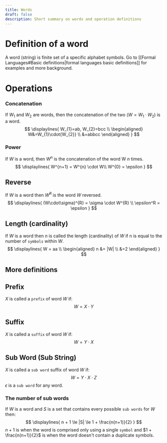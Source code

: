 ```yaml
---
title: Words
draft: false
description: Short summary on words and operation definitions
---
```

# Definition of a word
A word (string) is finite set of a specific alphabet symbols.
Go to [[Formal Languages#Basic definitions|formal languages basic definitions]] for examples and more background.

# Operations
### Concatenation
If $W_{1}$ and $W_{2}$ are words, then the concatenation of the two ($W=W_{1}\cdot{W_{2}}$) is a word.
$$
\displaylines{
W_{1}=ab, W_{2}=bcc \\
\begin{aligned}
W&=W_{1}\cdot{W_{2}} \\
&=abbcc
\end{aligned}
}
$$
### Power
If $W$ is a word, then $W^{n}$ is the concatenation of the word W $n$ times.
$$
\displaylines{
W^{n+1} = W^{n} \cdot W\\
W^{0} = \epsilon
}
$$
## Reverse
If $W$ is a word then $W^{R}$ is the word $W$ reversed.
$$
\displaylines{
(W\cdot\sigma)^{R} = \sigma \cdot W^{R} \\
\epsilon^R = \epsilon
}
$$
## Length (cardinality)
If $W$ is a word then $n$ is called the length (cardinality) of $W$ if n is equal to the number of `symbols` within $W$.
$$
\displaylines{
W = aa \\
\begin{aligned}
n &= |W| \\
&=2
\end{aligned}
}
$$
## More definitions
## Prefix
$X$ is called a `prefix` of word $W$ if:
$$
W=X \cdot Y
$$
## Suffix
$X$ is called a `suffix` of word $W$ if:
$$
W=Y \cdot X
$$
## Sub Word (Sub String)
$X$ is called a `sub word` suffix of word $W$ if:
$$
W=Y \cdot X \cdot Z
$$
$\epsilon$ is a `sub word` for any word.
### The number of sub words
If $W$ is a word and $S$ is a set that contains every possible `sub words` for $W$ then:
$$
\displaylines{
n + 1 \le |S| \le 1 + \frac{n(n+1)}{2}
}
$$
$n+1$ is when the word is comprised only using a single `symbol` and $1 + \frac{n(n+1)}{2}$ is when the word doesn't contain a duplicate symbols.